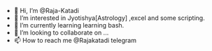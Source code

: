 - 👋 Hi, I’m @Raja-Katadi
- 👀 I’m interested in Jyotishya[Astrology] ,excel and some scripting.
- 🌱 I’m currently learning learning bash.
- 💞️ I’m looking to collaborate on ...
- 📫 How to reach me @Rajakatadi telegram

<!---
Raja-Katadi/Raja-Katadi is a ✨ special ✨ repository because its `README.md` (this file) appears on your GitHub profile.
You can click the Preview link to take a look at your changes.
--->
